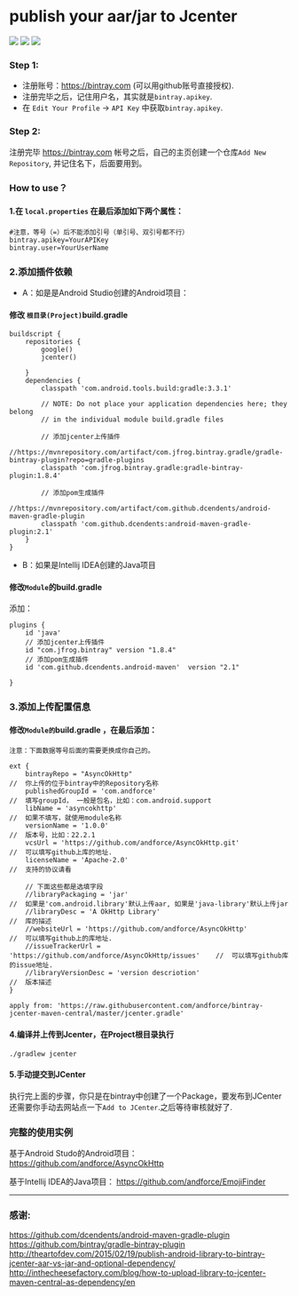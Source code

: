 # publish your aar/jar to Jcenter
![](https://img.shields.io/badge/Gradle-v5.4.1-red.svg)
![](https://img.shields.io/badge/Studio-v3.5.1-green.svg)
![](https://img.shields.io/badge/Java-7-blue.svg)

### Step 1:
+ 注册账号：https://bintray.com (可以用github账号直接授权).
+ 注册完毕之后，记住用户名，其实就是`bintray.apikey`.
+ 在 `Edit Your Profile` -> `API Key` 中获取`bintray.apikey`.

### Step 2: 
注册完毕 https://bintray.com 帐号之后，自己的主页创建一个仓库`Add New Repository`,
并记住名下，后面要用到。

### How to use？

#### 1.在 `local.properties` 在最后添加如下两个属性：
``` script
#注意，等号（=）后不能添加引号（单引号、双引号都不行）
bintray.apikey=YourAPIKey
bintray.user=YourUserName
```

### 2.添加插件依赖
+ A：如是是Android Studio创建的Android项目：
#### 修改 `根目录(Project)`build.gradle
``` script
buildscript {
    repositories {
        google()
        jcenter()

    }
    dependencies {
        classpath 'com.android.tools.build:gradle:3.3.1'

        // NOTE: Do not place your application dependencies here; they belong
        // in the individual module build.gradle files

        // 添加jcenter上传插件
        //https://mvnrepository.com/artifact/com.jfrog.bintray.gradle/gradle-bintray-plugin?repo=gradle-plugins
        classpath 'com.jfrog.bintray.gradle:gradle-bintray-plugin:1.8.4'

        // 添加pom生成插件
        //https://mvnrepository.com/artifact/com.github.dcendents/android-maven-gradle-plugin
        classpath 'com.github.dcendents:android-maven-gradle-plugin:2.1'
    }
}
```
+ B：如果是Intellij IDEA创建的Java项目
#### 修改`Module`的build.gradle
添加：
```
plugins {
    id 'java'
    // 添加jcenter上传插件
    id "com.jfrog.bintray" version "1.8.4"
    // 添加pom生成插件
    id 'com.github.dcendents.android-maven'  version "2.1"

}

```

### 3.添加上传配置信息
#### 修改`Module的`build.gradle ，在最后添加：
`注意：下面数据等号后面的需要更换成你自己的。`

``` script
ext {
    bintrayRepo = "AsyncOkHttp"                                         //  你上传的位于bintray中的Repository名称
    publishedGroupId = 'com.andforce'                                   //  填写groupId， 一般是包名，比如：com.android.support
    libName = 'asyncokhttp'                                             //  如果不填写，就使用module名称
    versionName = '1.0.0'                                               //  版本号，比如：22.2.1
    vcsUrl = 'https://github.com/andforce/AsyncOkHttp.git'              //  可以填写github上库的地址.
    licenseName = 'Apache-2.0'                                          //  支持的协议请看

    // 下面这些都是选填字段
    //libraryPackaging = 'jar'                                              //  如果是'com.android.library'默认上传aar, 如果是'java-library'默认上传jar
    //libraryDesc = 'A OkHttp Library'                                      //  库的描述
    //websiteUrl = 'https://github.com/andforce/AsyncOkHttp'                //  可以填写github上的库地址.
    //issueTrackerUrl = 'https://github.com/andforce/AsyncOkHttp/issues'    //  可以填写github库的issue地址.
    //libraryVersionDesc = 'version descriotion'                            //  版本描述
}

apply from: 'https://raw.githubusercontent.com/andforce/bintray-jcenter-maven-central/master/jcenter.gradle'
```

#### [](https://github.com/andforce/bintray-jcenter-maven-central#5%E7%BC%96%E8%AF%91%E5%B9%B6%E4%B8%8A%E4%BC%A0%E5%88%B0jcenter)

#### 4.编译并上传到Jcenter，在Project根目录执行
``` script
./gradlew jcenter
```
#### 5.手动提交到JCenter
执行完上面的步骤，你只是在bintray中创建了一个Package，要发布到JCenter还需要你手动去网站点一下`Add to JCenter`.之后等待审核就好了.

### 完整的使用实例
基于Android Studo的Android项目：
https://github.com/andforce/AsyncOkHttp

基于Intellij IDEA的Java项目：
https://github.com/andforce/EmojiFinder

---

### 感谢:
https://github.com/dcendents/android-maven-gradle-plugin
https://github.com/bintray/gradle-bintray-plugin
http://theartofdev.com/2015/02/19/publish-android-library-to-bintray-jcenter-aar-vs-jar-and-optional-dependency/
http://inthecheesefactory.com/blog/how-to-upload-library-to-jcenter-maven-central-as-dependency/en
